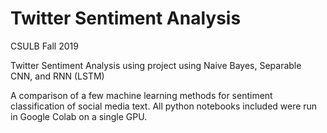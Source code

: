 # Twitter Sentiment Analysis
 CSULB Fall 2019
 
 Twitter Sentiment Analysis using project using Naive Bayes, Separable CNN, and RNN (LSTM)
 
 A comparison of a few machine learning methods for sentiment classification of social media text.
 All python notebooks included were run in Google Colab on a single GPU.
